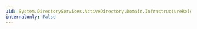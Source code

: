 ```yaml
---
uid: System.DirectoryServices.ActiveDirectory.Domain.InfrastructureRoleOwner
internalonly: False
---
```

